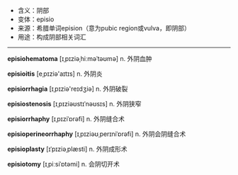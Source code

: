 - <span class="definition">含义：阴部</span>
- <span class="definition">变体：episio</span>
- <span class="definition">来源：希腊单词epision（意为pubic region或vulva，即阴部）</span>
- <span class="definition">用途：构成阴部相关词汇</span>


---


<span class="vocabulary">**episiohematoma**</span> [ɪˌpɪziəˌhiːməˈtəʊmə] n. 外阴血肿

<span class="vocabulary">**episioitis**</span> [eˌpɪziə'aɪtɪs] n. 外阴炎

<span class="vocabulary">**episiorrhagia**</span> [ɪˌpɪziə'reɪdʒiә] n. 外阴破裂

<span class="vocabulary">**episiostenosis**</span> [ɪˌpɪziəʊstɪˈnəʊsɪs] n. 外阴狭窄

<span class="vocabulary">**episiorrhaphy**</span> [ɪˌpɪziˈɒrəfi] n. 外阴缝合术

<span class="vocabulary">**episioperineorrhaphy**</span> [ɪˌpɪziəʊˌperɪniˈɒrəfi] n. 外阴会阴缝合术

<span class="vocabulary">**episioplasty**</span> [ɪˈpɪziəˌplæsti] n. 外阴成形术

<span class="vocabulary">**episiotomy**</span> [ɪˌpiːsiˈɒtəmi] n. 会阴切开术



